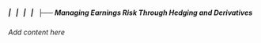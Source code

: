 ##### |   |   |   |   ├── Managing Earnings Risk Through Hedging and Derivatives

*Add content here*